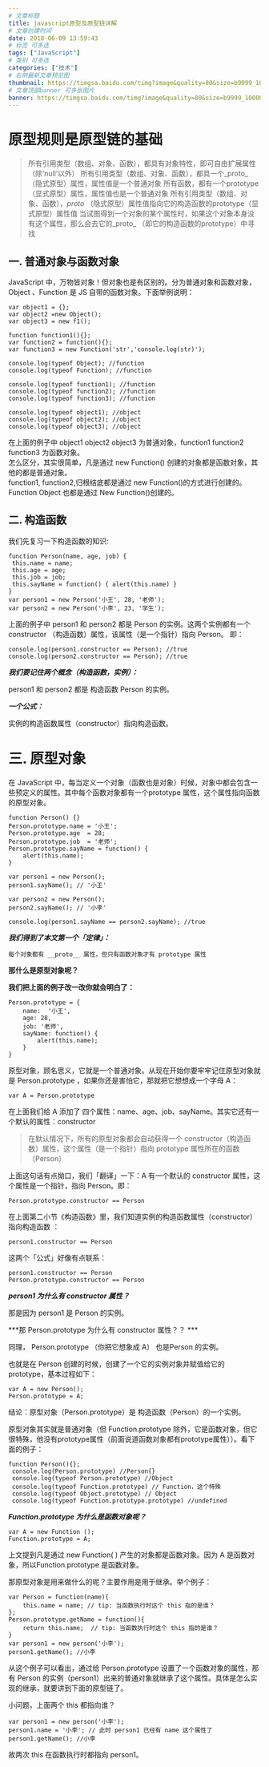 ```yaml
---
# 文章标题
title: javascript原型及原型链详解
# 文章创建时间
date: 2018-06-09 13:59:43
# 标签 可多选
tags: ["JavaScript"]
# 类别 可多选
categories: ["技术"]
# 右侧最新文章预览图
thumbnail: https://timgsa.baidu.com/timg?image&quality=80&size=b9999_10000&sec=1528534496384&di=4d00bf81636d9d2baa76a3037de61df7&imgtype=0&src=http%3A%2F%2Fimg.zcool.cn%2Fcommunity%2F01fed8554baf4b000001bf72c07554.jpg%402o.jpg
# 文章顶部banner 可多张图片
banner: https://timgsa.baidu.com/timg?image&quality=80&size=b9999_10000&sec=1528534516714&di=ee08b70947dc69b40fd8d7c88f876386&imgtype=0&src=http%3A%2F%2Fi-7.vcimg.com%2Ftrim%2F18ea528328b77dddb787611bb91cc78b123973%2Ftrim.jpg
---
```

原型规则是原型链的基础
=================

>所有引用类型（数组、对象、函数），都具有对象特性，即可自由扩展属性（除‘null’以外） 所有引用类型（数组、对象、函数），都具一个_proto_ （隐式原型）属性，属性值是一个普通对象 所有函数，都有一个prototype（显式原型）属性，属性值也是一个普通对象 所有引用类型（数组、对象、函数），_proto_ （隐式原型）属性值指向它的构造函数的prototype（显式原型）属性值 当试图得到一个对象的某个属性时，如果这个对象本身没有这个属性，那么会去它的_proto_ （即它的构造函数的prototype）中寻找

<!--more-->

一. 普通对象与函数对象
------------------
JavaScript 中，万物皆对象！但对象也是有区别的。分为普通对象和函数对象，Object 、Function 是 JS 自带的函数对象。下面举例说明：

```
var object1 = {}; 
var object2 =new Object();
var object3 = new f1();

function function1(){}; 
var function2 = function(){};
var function3 = new Function('str','console.log(str)');

console.log(typeof Object); //function 
console.log(typeof Function); //function  

console.log(typeof function1); //function 
console.log(typeof function2); //function 
console.log(typeof function3); //function   

console.log(typeof object1); //object 
console.log(typeof object2); //object 
console.log(typeof object3); //object

```
在上面的例子中 object1 object2 object3 为普通对象，function1 function2 function3 为函数对象。  
怎么区分，其实很简单，凡是通过 new Function() 创建的对象都是函数对象，其他的都是普通对象。  
function1, function2,归根结底都是通过 new Function()的方式进行创建的。Function Object 也都是通过 New Function()创建的。

二. 构造函数
----------
我们先复习一下构造函数的知识:

```
function Person(name, age, job) {
 this.name = name;
 this.age = age;
 this.job = job;
 this.sayName = function() { alert(this.name) } 
}
var person1 = new Person('小王', 28, '老师');
var person2 = new Person('小李', 23, '学生');
```
上面的例子中 person1 和 person2 都是 Person 的实例。这两个实例都有一个 constructor （构造函数）属性，该属性（是一个指针）指向 Person。 即：

```
console.log(person1.constructor == Person); //true
console.log(person2.constructor == Person); //true
```
***我们要记住两个概念（构造函数，实例）：***

person1 和 person2 都是 构造函数 Person 的实例。

***一个公式：***

实例的构造函数属性（constructor）指向构造函数。

三. 原型对象
==========
在 JavaScript 中，每当定义一个对象（函数也是对象）时候，对象中都会包含一些预定义的属性。其中每个函数对象都有一个prototype 属性，这个属性指向函数的原型对象。

```
function Person() {}
Person.prototype.name = '小王';
Person.prototype.age  = 28;
Person.prototype.job  = '老师';
Person.prototype.sayName = function() {
    alert(this.name);
}
  
var person1 = new Person();
person1.sayName(); // '小王'

var person2 = new Person();
person2.sayName(); // '小李'

console.log(person1.sayName == person2.sayName); //true
```
***我们得到了本文第一个「定律」：***

```
每个对象都有 __proto__ 属性，但只有函数对象才有 prototype 属性
```

**那什么是原型对象呢？**

**我们把上面的例子改一改你就会明白了：**

```
Person.prototype = {
    name:  '小王',
    age: 28,
    job: '老师',
    sayName: function() {
        alert(this.name);
    }
}
```

原型对象，顾名思义，它就是一个普通对象。从现在开始你要牢牢记住原型对象就是 Person.prototype ，如果你还是害怕它，那就把它想想成一个字母 A： 

```
var A = Person.prototype
```

在上面我们给 A 添加了 四个属性：name、age、job、sayName。其实它还有一个默认的属性：constructor

>在默认情况下，所有的原型对象都会自动获得一个 constructor（构造函数）属性，这个属性（是一个指针）指向 prototype 属性所在的函数（Person）

上面这句话有点拗口，我们「翻译」一下：A 有一个默认的 constructor 属性，这个属性是一个指针，指向 Person。即：
```
Person.prototype.constructor == Person
```

在上面第二小节《构造函数》里，我们知道实例的构造函数属性（constructor）指向构造函数 ：

```
person1.constructor == Person
```

这两个「公式」好像有点联系：

```
person1.constructor == Person
Person.prototype.constructor == Person
```
***person1 为什么有 constructor 属性？***

那是因为 person1 是 Person 的实例。

***那 Person.prototype 为什么有 constructor 属性？？ ***

同理， Person.prototype （你把它想象成 A） 也是Person 的实例。

也就是在 Person 创建的时候，创建了一个它的实例对象并赋值给它的 prototype，基本过程如下：

```
var A = new Person();
Person.prototype = A;
```
结论：原型对象（Person.prototype）是 构造函数（Person）的一个实例。

原型对象其实就是普通对象（但 Function.prototype 除外，它是函数对象，但它很特殊，他没有prototype属性（前面说道函数对象都有prototype属性））。看下面的例子：

```
function Person(){};
 console.log(Person.prototype) //Person{}
 console.log(typeof Person.prototype) //Object
 console.log(typeof Function.prototype) // Function，这个特殊
 console.log(typeof Object.prototype) // Object
 console.log(typeof Function.prototype.prototype) //undefined
```
***Function.prototype 为什么是函数对象呢？***

```
var A = new Function ();
Function.prototype = A;
```

上文提到凡是通过 new Function( ) 产生的对象都是函数对象。因为 A 是函数对象，所以Function.prototype 是函数对象。

那原型对象是用来做什么的呢？主要作用是用于继承。举个例子：

```
var Person = function(name){
    this.name = name; // tip: 当函数执行时这个 this 指的是谁？
};
Person.prototype.getName = function(){
    return this.name;  // tip: 当函数执行时这个 this 指的是谁？
}
var person1 = new person('小李');
person1.getName(); //小李
```
从这个例子可以看出，通过给 Person.prototype 设置了一个函数对象的属性，那有 Person 的实例（person1）出来的普通对象就继承了这个属性。具体是怎么实现的继承，就要讲到下面的原型链了。

小问题，上面两个 this 都指向谁？

```
var person1 = new person('小李');
person1.name = '小李'; // 此时 person1 已经有 name 这个属性了
person1.getName(); //小李  
```
故两次 this 在函数执行时都指向 person1。